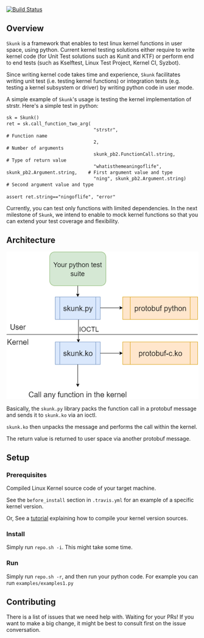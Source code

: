 [![Build Status](https://travis-ci.com/carmeli-tamir/skunk.svg?token=fDEfs6sB6P1mJ2TXGVqR&branch=master)](https://travis-ci.com/carmeli-tamir/skunk)

## Overview

`Skunk` is a framework that enables to test linux kernel functions in user space, using python.
Current kernel testing solutions either require to write kernel code (for Unit Test solutions such as Kunit and KTF) 
or perform end to end tests (such as Kselftest, Linux Test Project, Kernel CI, Syzbot).

Since writing kernel code takes time and experience, `Skunk` facilitates
writing unit test (i.e. testing kernel functions) or integration tests (e.g. testing a kernel subsystem or driver)
by writing python code in user mode.

A simple example of `Skunk`'s usage is testing the kernel implementation of strstr.
Here's a simple test in python:

```
sk = Skunk()
ret = sk.call_function_two_arg(
                                "strstr",                                               # Function name
                                2,                                                      # Number of arguments
                                skunk_pb2.FunctionCall.string,                          # Type of return value
                                "whatisthemeaningoflife", skunk_pb2.Argument.string,    # First argument value and type
                                "ning", skunk_pb2.Argument.string)                      # Second argument value and type

assert ret.string=="ningoflife", "error"
```

Currently, you can test only functions with limited dependencies. In the next milestone of `Skunk`, we intend to enable to mock kernel functions
so that you can extend your test coverage and flexibility.

## Architecture
![Skunk Architecture](https://github.com/carmeli-tamir/skunk/blob/master/doc/skunk_arch.png)

Basically, the `skunk.py` library packs the function call in a protobuf message and sends it to `skunk.ko` via an ioctl.

`skunk.ko` then unpacks the message and performs the call within the kernel. 

The return value is returned to user space via another protobuf message.

## Setup
### Prerequisites
Compiled Linux Kernel source code of your target machine.

See the `before_install` section in `.travis.yml` for an example of a specific kernel version.

Or, See a [tutorial](https://www.freecodecamp.org/news/building-and-installing-the-latest-linux-kernel-from-source-6d8df5345980/ "Compile kernel tutorial")  explaining how to compile your kernel version sources.

### Install
Simply run `repo.sh -i`. This might take some time.

### Run
Simply run `repo.sh -r`, and then run your python code. For example you can run `examples/examples1.py`

## Contributing
There is a list of issues that we need help with. Waiting for your PRs!
If you want to make a big change, it might be best to consult first on the issue conversation.
